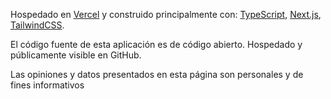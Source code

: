 Hospedado en [Vercel](https://vercel.com) y construido principalmente con: [TypeScript](https://www.typescriptlang.org/es), [Next.js](https://nextjs.org), [TailwindCSS](https://tailwindcss.com).

El código fuente de esta aplicación es de código abierto. Hospedado y públicamente visible en GitHub.

Las opiniones y datos presentados en esta página son personales y de fines informativos
